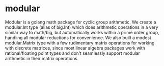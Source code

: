 # modular
Modular is a golang math package for cyclic group arithmetic. We create a modular.Int type (alias of big.Int) which does arithmetic operations in a very similar way to math/big, but automatically works within a prime order group, handling all modular reductions for convenience. We also built a modest modular.Matrix type with a few rudimentary matrix operations for working with discrete matrices, since most linear algebra packages work with rational/floating point types and don't seamlessly support modular arithmetic in their matrix operations. 
